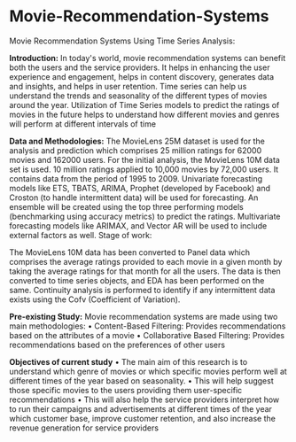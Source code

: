 # Movie-Recommendation-Systems
Movie Recommendation Systems Using Time Series Analysis:

**Introduction:**
In today's world, movie recommendation systems can benefit both the users and the service providers. It helps in enhancing the user experience and engagement, helps in content discovery, generates data and insights, and helps in user retention.
Time series can help us understand the trends and seasonality of the different types of movies around the year. Utilization of Time Series models to predict the ratings of movies in the future helps to understand how different movies and genres will perform at different intervals of time

**Data and Methodologies:**
The MovieLens 25M dataset is used for the analysis and prediction which comprises 25 million ratings for 62000 movies and 162000 users. For the initial analysis, the MovieLens 10M data set is used. 10 million ratings applied to 10,000 movies by 72,000 users. It contains data from the period of 1995 to 2009.
Univariate forecasting models like ETS, TBATS, ARIMA, Prophet (developed by Facebook) and Croston (to handle intermittent data) will be used for forecasting. An ensemble will be created using the top three performing models (benchmarking using accuracy metrics) to predict the ratings.
Multivariate forecasting models like ARIMAX, and Vector AR will be used to include external factors as well.
Stage of work:
 
The MovieLens 10M data has been converted to Panel data which comprises the average ratings provided to each movie in a given month by taking the average ratings for that month for all the users.
The data is then converted to time series objects, and EDA has been performed on the same. Continuity analysis is performed to identify if any intermittent data exists using the Cofv (Coefficient of Variation).

**Pre-existing Study:**
Movie recommendation systems are made using two main methodologies:
•	Content-Based Filtering: Provides recommendations based on the attributes of a movie
•	Collaborative Based Filtering: Provides recommendations based on the preferences of other users

**Objectives of current study**
•	The main aim of this research is to understand which genre of movies or which specific movies perform well at different times of the year based on seasonality. 
•	This will help suggest those specific movies to the users providing them user-specific recommendations
•	This will also help the service providers interpret how to run their campaigns and advertisements at different times of the year which customer base, improve customer retention, and also increase the revenue generation for service providers

